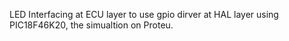 LED Interfacing at ECU layer to use gpio dirver at HAL layer using PIC18F46K20, the simualtion on Proteu.
